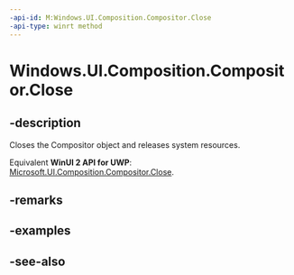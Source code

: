 ```yaml
---
-api-id: M:Windows.UI.Composition.Compositor.Close
-api-type: winrt method
---
```


<!-- Method syntax
public void Close()
-->

# Windows.UI.Composition.Compositor.Close

## -description
Closes the Compositor object and releases system resources.

Equivalent **WinUI 2 API for UWP**: [Microsoft.UI.Composition.Compositor.Close](/windows/winui/api/microsoft.ui.composition.compositor.close).

## -remarks

## -examples

## -see-also
